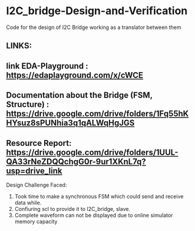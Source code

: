 # I2C_bridge-Design-and-Verification

Code for the design of I2C Bridge working as a translator between them

LINKS:
----------------------------------------------------------
link EDA-Playground : https://edaplayground.com/x/cWCE
---------------------------------------------------------
Documentation about the Bridge (FSM, Structure) : https://drive.google.com/drive/folders/1Fq55hKHYsuz8sPUNhia3q1qALWqHgJGS
--------------------------------------------------------
Resource Report: https://drive.google.com/drive/folders/1UUL-QA33rNeZDQQchgG0r-9ur1XKnL7q?usp=drive_link
--------------------------------------------------------

Design Challenge Faced: 
1. Took time to make a synchronous FSM which could send and receive data while.
2. Confiuring scl to provide it to I2C_bridge, slave.
3. Complete waveform can not be displayed due to online simulator memory capacity
